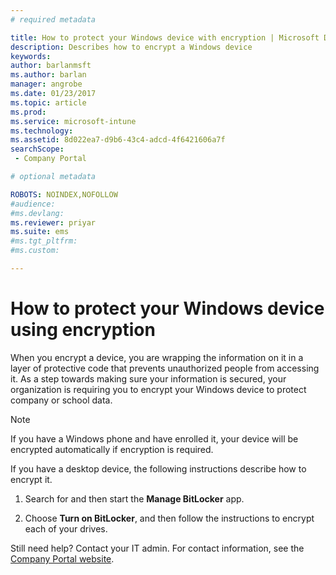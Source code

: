```yaml
---
# required metadata

title: How to protect your Windows device with encryption | Microsoft Docs
description: Describes how to encrypt a Windows device
keywords:
author: barlanmsftms.author: barlan
manager: angrobe
ms.date: 01/23/2017
ms.topic: article
ms.prod:
ms.service: microsoft-intune
ms.technology:
ms.assetid: 8d022ea7-d9b6-43c4-adcd-4f6421606a7fsearchScope: - Company Portal

# optional metadata

ROBOTS: NOINDEX,NOFOLLOW
#audience:
#ms.devlang:
ms.reviewer: priyar
ms.suite: ems
#ms.tgt_pltfrm:
#ms.custom:

---
```



# How to protect your Windows device using encryption

When you encrypt a device, you are wrapping the information on it in a layer of protective code that prevents unauthorized people from accessing it. As a step towards making sure your information is secured, your organization is requiring you to encrypt your Windows device to protect company or school data.

> [!Note]
> If you have a Windows phone and have enrolled it, your device will be encrypted automatically if encryption is required.

If you have a desktop device, the following instructions describe how to encrypt it.

1.  Search for and then start the **Manage BitLocker** app.

2.  Choose **Turn on BitLocker**, and then follow the instructions to encrypt each of your drives.

Still need help? Contact your IT admin. For contact information, see the [Company Portal website](http://portal.manage.microsoft.com).
